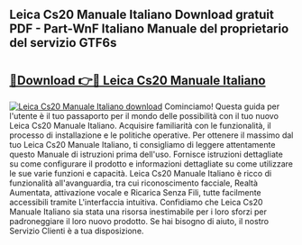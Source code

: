 ## Leica Cs20 Manuale Italiano Download gratuit PDF - Part-WnF Italiano Manuale del proprietario del servizio GTF6s

# <h2><a href="http://dfa3qp.blite.top/?on=Leica+Cs20+Manuale+Italiano">🔗Download 👉🔴 Leica Cs20 Manuale Italiano</a></h2>

[![Leica Cs20 Manuale Italiano download](https://i.imgur.com/lujVjoI.png)](http://dfa3qp.blite.top/?on=Leica+Cs20+Manuale+Italiano)
Cominciamo! Questa guida per l'utente è il tuo passaporto per il mondo delle possibilità con il tuo nuovo Leica Cs20 Manuale Italiano. Acquisire familiarità con le funzionalità, il processo di installazione e le politiche operative. Per ottenere il massimo dal tuo Leica Cs20 Manuale Italiano, ti consigliamo di leggere attentamente questo Manuale di istruzioni prima dell'uso. Fornisce istruzioni dettagliate su come configurare il prodotto e informazioni dettagliate su come utilizzare le sue varie funzioni e capacità. Leica Cs20 Manuale Italiano è ricco di funzionalità all'avanguardia, tra cui riconoscimento facciale, Realtà Aumentata, attivazione vocale e Ricarica Senza Fili, tutte facilmente accessibili tramite L'interfaccia intuitiva. Confidiamo che Leica Cs20 Manuale Italiano sia stata una risorsa inestimabile per i loro sforzi per padroneggiare il loro nuovo prodotto. Se hai bisogno di aiuto, il nostro Servizio Clienti è a tua disposizione.

